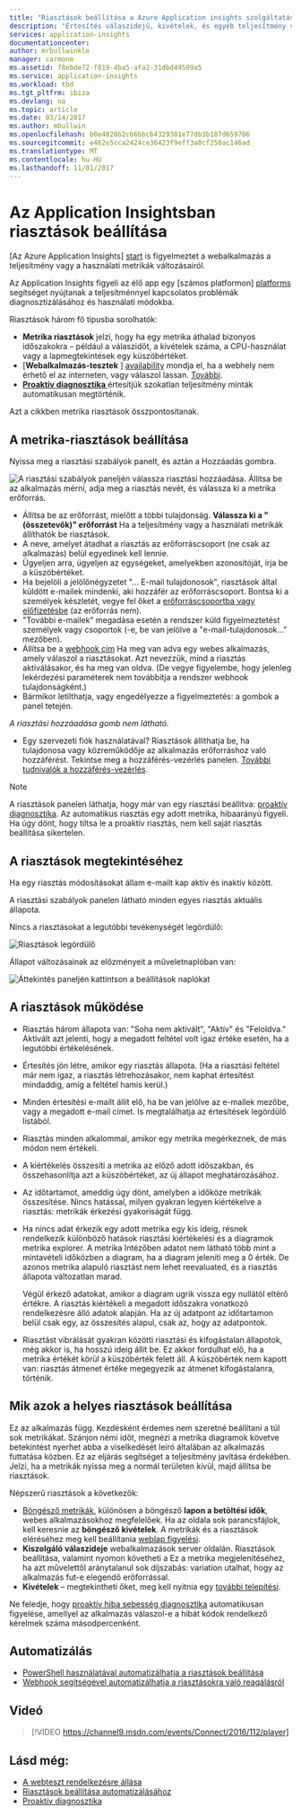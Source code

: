 ```yaml
---
title: "Riasztások beállítása a Azure Application insights szolgáltatással |} Microsoft Docs"
description: "Értesítés válaszidejű, kivételek, és egyéb teljesítmény vagy a webalkalmazás használatának változásairól."
services: application-insights
documentationcenter: 
author: mrbullwinkle
manager: carmonm
ms.assetid: f8ebde72-f819-4ba5-afa2-31dbd49509a5
ms.service: application-insights
ms.workload: tbd
ms.tgt_pltfrm: ibiza
ms.devlang: na
ms.topic: article
ms.date: 03/14/2017
ms.author: mbullwin
ms.openlocfilehash: b0e4828b2cb6bbcb4329381e77db3b187d659706
ms.sourcegitcommit: e462e5cca2424ce36423f9eff3a0cf250ac146ad
ms.translationtype: MT
ms.contentlocale: hu-HU
ms.lasthandoff: 11/01/2017
---
```

# <a name="set-alerts-in-application-insights"></a>Az Application Insightsban riasztások beállítása
[Az Azure Application Insights] [ start] is figyelmeztet a webalkalmazás a teljesítmény vagy a használati metrikák változásairól. 

Az Application Insights figyeli az élő app egy [számos platformon] [ platforms] segítséget nyújtanak a teljesítménnyel kapcsolatos problémák diagnosztizálásához és használati módokba.

Riasztások három fő típusba sorolhatók:

* **Metrika riasztások** jelzi, hogy ha egy metrika áthalad bizonyos időszakokra – például a válaszidőt, a kivételek száma, a CPU-használat vagy a lapmegtekintések egy küszöbértéket. 
* [**Webalkalmazás-tesztek** ] [ availability] mondja el, ha a webhely nem érhető el az interneten, vagy válaszol lassan. [További][availability].
* [**Proaktív diagnosztika** ](app-insights-proactive-diagnostics.md) értesítjük szokatlan teljesítmény minták automatikusan megtörténik.

Azt a cikkben metrika riasztások összpontosítanak.

## <a name="set-a-metric-alert"></a>A metrika-riasztások beállítása
Nyissa meg a riasztási szabályok panelt, és aztán a Hozzáadás gombra. 

![A riasztási szabályok paneljén válassza riasztási hozzáadása. Állítsa be az alkalmazás mérni, adja meg a riasztás nevét, és válassza ki a metrika erőforrás.](./media/app-insights-alerts/01-set-metric.png)

* Állítsa be az erőforrást, mielőtt a többi tulajdonság. **Válassza ki a "(összetevők)" erőforrást** Ha a teljesítmény vagy a használati metrikák állíthatók be riasztások.
* A neve, amelyet átadhat a riasztás az erőforráscsoport (ne csak az alkalmazás) belül egyedinek kell lennie.
* Ügyeljen arra, ügyeljen az egységeket, amelyekben azonosítóját, írja be a küszöbértéket.
* Ha bejelöli a jelölőnégyzetet "... E-mail tulajdonosok", riasztások által küldött e-mailek mindenki, aki hozzáfér az erőforráscsoport. Bontsa ki a személyek készletét, vegye fel őket a [erőforráscsoportba vagy előfizetésbe](app-insights-resources-roles-access-control.md) (az erőforrás nem).
* "További e-mailek" megadása esetén a rendszer küld figyelmeztetést személyek vagy csoportok (-e, be van jelölve a "e-mail-tulajdonosok..." mezőben). 
* Állítsa be a [webhook cím](../monitoring-and-diagnostics/insights-webhooks-alerts.md) Ha meg van adva egy webes alkalmazás, amely válaszol a riasztásokat. Azt nevezzük, mind a riasztás aktiválásakor, és ha meg van oldva. (De vegye figyelembe, hogy jelenleg lekérdezési paraméterek nem továbbítja a rendszer webhook tulajdonságként.)
* Bármikor letilthatja, vagy engedélyezze a figyelmeztetés: a gombok a panel tetején.

*A riasztási hozzáadása gomb nem látható.* 

* Egy szervezeti fiók használatával? Riasztások állíthatja be, ha tulajdonosa vagy közreműködője az alkalmazás erőforráshoz való hozzáférést. Tekintse meg a hozzáférés-vezérlés panelen. [További tudnivalók a hozzáférés-vezérlés][roles].

> [!NOTE]
> A riasztások panelen láthatja, hogy már van egy riasztási beállítva: [proaktív diagnosztika](app-insights-proactive-failure-diagnostics.md). Az automatikus riasztás egy adott metrika, hibaarányú figyeli. Ha úgy dönt, hogy tiltsa le a proaktív riasztás, nem kell saját riasztás beállítása sikertelen. 
> 
> 

## <a name="see-your-alerts"></a>A riasztások megtekintéséhez
Ha egy riasztás módosításokat állam e-mailt kap aktív és inaktív között. 

A riasztási szabályok panelen látható minden egyes riasztás aktuális állapota.

Nincs a riasztásokat a legutóbbi tevékenységét legördülő:

![Riasztások legördülő](./media/app-insights-alerts/010-alert-drop.png)

Állapot változásainak az előzményeit a műveletnaplóban van:

![Áttekintés paneljén kattintson a beállítások naplókat](./media/app-insights-alerts/09-alerts.png)

## <a name="how-alerts-work"></a>A riasztások működése
* Riasztás három állapota van: "Soha nem aktivált", "Aktív" és "Feloldva." Aktivált azt jelenti, hogy a megadott feltétel volt igaz értéke esetén, ha a legutóbbi értékelésének.
* Értesítés jön létre, amikor egy riasztás állapota. (Ha a riasztási feltétel már nem igaz, a riasztás létrehozásakor, nem kaphat értesítést mindaddig, amíg a feltétel hamis kerül.)
* Minden értesítési e-mailt állít elő, ha be van jelölve az e-mailek mezőbe, vagy a megadott e-mail címet. Is megtalálhatja az értesítések legördülő listából.
* Riasztás minden alkalommal, amikor egy metrika megérkeznek, de más módon nem értékeli.
* A kiértékelés összesíti a metrika az előző adott időszakban, és összehasonlítja azt a küszöbértéket, az új állapot meghatározásához.
* Az időtartamot, ameddig úgy dönt, amelyben a időköze metrikák összesítése. Nincs hatással, milyen gyakran legyen kiértékelve a riasztás: metrikák érkezési gyakoriságát függ.
* Ha nincs adat érkezik egy adott metrika egy kis ideig, résnek rendelkezik különböző hatások riasztási kiértékelési és a diagramok metrika explorer. A metrika Intézőben adatot nem látható több mint a mintavételi időközben a diagram, ha a diagram jeleníti meg a 0 érték. De azonos metrika alapuló riasztást nem lehet reevaluated, és a riasztás állapota változatlan marad. 
  
    Végül érkező adatokat, amikor a diagram ugrik vissza egy nullától eltérő értékre. A riasztás kiértékeli a megadott időszakra vonatkozó rendelkezésre álló adatok alapján. Ha az új adatpont az időtartamon belül csak egy, az összesítés alapul, csak az, hogy az adatpontok.
* Riasztást vibrálását gyakran közötti riasztási és kifogástalan állapotok, még akkor is, ha hosszú ideig állít be. Ez akkor fordulhat elő, ha a metrika értékét körül a küszöbérték felett áll. A küszöbérték nem kapott van: riasztás átmenet értéke megegyezik az átmenet kifogástalanra, történik.

## <a name="what-are-good-alerts-to-set"></a>Mik azok a helyes riasztások beállítása
Ez az alkalmazás függ. Kezdésként érdemes nem szeretné beállítani a túl sok metrikákat. Szánjon némi időt, megnézi a metrika diagramok követve betekintést nyerhet abba a viselkedését leíró általában az alkalmazás futtatása közben. Ez az eljárás segítséget a teljesítmény javítása érdekében. Jelzi, ha a metrikák nyissa meg a normál területen kívül, majd állítsa be riasztások. 

Népszerű riasztások a következők:

* [Böngésző metrikák][client], különösen a böngésző **lapon a betöltési idők**, webes alkalmazásokhoz megfelelőek. Ha az oldala sok parancsfájlok, kell keresnie az **böngésző kivételek**. A metrikák és a riasztások eléréséhez meg kell beállítania [weblap figyelési][client].
* **Kiszolgáló válaszideje** webalkalmazások server oldalán. Riasztások beállítása, valamint nyomon követheti a Ez a metrika megjelenítéséhez, ha azt művelettől aránytalanul sok díjszabás: variation utalhat, hogy az alkalmazás fut-e elegendő erőforrással. 
* **Kivételek** – megtekintheti őket, meg kell nyitnia egy [további telepítési](app-insights-asp-net-exceptions.md).

Ne feledje, hogy [proaktív hiba sebesség diagnosztika](app-insights-proactive-failure-diagnostics.md) automatikusan figyelése, amellyel az alkalmazás válaszol-e a hibát kódok rendelkező kérelmek száma másodpercenként. 

## <a name="automation"></a>Automatizálás
* [PowerShell használatával automatizálhatja a riasztások beállítása](app-insights-powershell-alerts.md)
* [Webhook segítségével automatizálhatja a riasztásokra való reagálásról](../monitoring-and-diagnostics/insights-webhooks-alerts.md)

## <a name="video"></a>Videó

> [!VIDEO https://channel9.msdn.com/events/Connect/2016/112/player]

## <a name="see-also"></a>Lásd még:
* [A webteszt rendelkezésre állása](app-insights-monitor-web-app-availability.md)
* [Riasztások beállítása automatizálásához](app-insights-powershell-alerts.md)
* [Proaktív diagnosztika](app-insights-proactive-diagnostics.md) 

<!--Link references-->

[availability]: app-insights-monitor-web-app-availability.md
[client]: app-insights-javascript.md
[platforms]: app-insights-platforms.md
[roles]: app-insights-resources-roles-access-control.md
[start]: app-insights-overview.md

